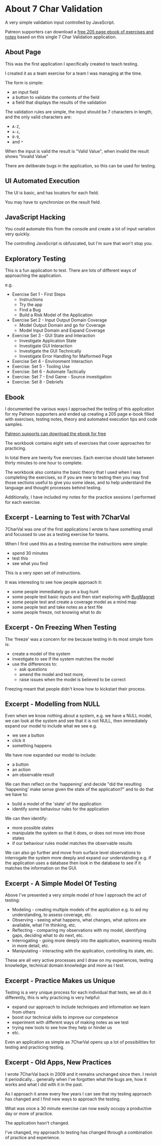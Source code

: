 # About 7 Char Validation

<div class="explanation">
        <p>A very simple validation input controlled by JavaScript.
        </p>
</div>

<!-- TOC -->

Patreon supporters can download a [free 205 page ebook of exercises and notes](https://www.patreon.com/posts/75068248) based on this single 7 Char Validation application.

## About Page

This was the first application I specifically created to teach testing.

I created it as a team exercise for a team I was managing at the time.

The form is simple:

- an input field
- a button to validate the contents of the field
- a field that displays the results of the validation

The validation rules are simple, the input should be 7 characters in length, and the only valid characters are:

- `A-Z`,
- `a-z`,
- `0-9`,
- and `*`

When the input is valid the result is "Valid Value", when invalid the result shows "Invalid Value"

There are deliberate bugs in the application, so this can be used for testing.

## UI Automated Execution

The UI is basic, and has locators for each field.

You may have to synchronize on the result field.

## JavaScript Hacking

You could automate this from the console and create a lot of input variation very quickly.

The controlling JavaScript is obfuscated, but I'm sure that won't stop you.

## Exploratory Testing

This is a fun application to test. There are lots of different ways of approaching the application.

e.g.

- Exercise Set 1 - First Steps
  - Instructions
  - Try the app
  - Find a Bug 
  - Build a Risk Model of the Application
- Exercise Set 2 - Input Output Domain Coverage
  - Model Output Domain and go for Coverage 
  - Model Input Domain and Expand Coverage
- Exercise Set 3 - GUI State and Interaction
  - Investigate Application State
  - Investigate GUI Interaction
  - Investigate the GUI Technically
  - Investigate Error Handling for Malformed Page
- Exercise Set 4 - Environment Interaction
- Exercise: Set 5 - Tooling Use
- Exercise: Set 6 - Automate Tactically
- Exercise: Set 7 - End Game - Source investigation
- Exercise: Set 8 - Debriefs

## Ebook

I documented the various ways I approached the testing of this application for my Patreon supporters and ended up creating a 205 page e-book filled with exercises, testing notes, theory and automated execution tips and code samples.

[Patreon supports can download the ebook for free](https://www.patreon.com/posts/75068248)

The workbook contains eight sets of exercises that cover approaches for practicing.

In total there are twenty five exercises. Each exercise should take between thirty minutes to one hour to complete.

The workbook also contains the basic theory that I used when I was completing the exercises, so if you are new to testing then you may find those sections useful to give you some ideas, and to help understand the language and thought processes behind testing.

Additionally, I have included my notes for the practice sessions I performed for each exercise.

## Excerpt - Learning to Test with 7CharVal

7CharVal was one of the first applications I wrote to have something small and focussed to use as a testing exercise for teams.

When I first used this as a testing exercise the instructions were simple:

- spend 30 minutes
- test this
- see what you find

This is a very open set of instructions.

It was interesting to see how people approach it:

- some people immediately go on a bug hunt
- some people test basic inputs and then start exploring with [BugMagnet](https://bugmagnet.org/)
- some people test and create a coverage model as a mind map
- some people test and take notes as a text file
- some people freeze, not knowing what to do

## Excerpt - On Freezing When Testing

The 'freeze' was a concern for me because testing in its most simple form is:

- create a model of the system
- investigate to see if the system matches the model
- use the differences to:
    - ask questions
    - amend the model and test more,
    - raise issues when the model is believed to be correct

Freezing meant that people didn't know how to kickstart their process.

## Excerpt - Modelling from NULL

Even when we know nothing about a system, e.g. we have a NULL model, we can look at the system and see that it is not NULL, then immediately expand our model to include what we see e.g.

- we see a button
- click it
- something happens

We have now expanded our model to include:

- a button
- an action
- am observable result

We can then reflect on the 'happening' and decide "did the resulting 'happening' make sense given the state of the application?" and to do that we have to:

- build a model of the 'state' of the application
- identify some behaviour rules for the application

We can then identify:

- more possible states
- manipulate the system so that it does, or does not move into those states
- if our behaviour rules model matches the observable results

We can also go further and move from surface level observations to interrogate the system more deeply and expand our understanding e.g. if the application uses a database then look in the database to see if it matches the information on the GUI.

## Excerpt - A Simple Model Of Testing

Above I've presented a very simple model of how I approach the act of testing:

- Modeling - creating multiple models of the application e.g. to aid my understanding, to assess coverage, etc.
- Observing - seeing what happens, what changes, what options are available, what I'm thinking, etc.
- Reflecting - comparing my observations with my model, identifying gaps, deciding what to do next, etc.
- Interrogating - going more deeply into the application, examining results in more detail, etc.
- Manipulating - interacting with the application, controlling its state, etc.

These are all very active processes and I draw on my experiences, testing knowledge, technical domain knowledge and more as I test.

## Excerpt - Practice Makes us Unique

Testing is a very unique process for each individual that tests, we all do it differently, this is why practicing is very helpful:

- expand our approach to include techniques and information we learn from others
- boost our technical skills to improve our competence
- experiment with different ways of making notes as we test
- trying new tools to see how they help or hinder us
- etc.

Even an application as simple as 7CharVal opens up a lot of possibilities for testing and practicing testing.

## Excerpt - Old Apps, New Practices

I wrote 7CharVal back in 2009 and it remains unchanged since then. I revisit it periodically... generally when I've forgotten what the bugs are, how it works and what I did with it in the past.

As I approach it anew every few years I can see that my testing approach has changed and I find new ways to approach the testing.

What was once a 30 minute exercise can now easily occupy a productive day or more of practice.

The application hasn't changed.

I've changed, my approach to testing has changed through a combination of practice and experience.




